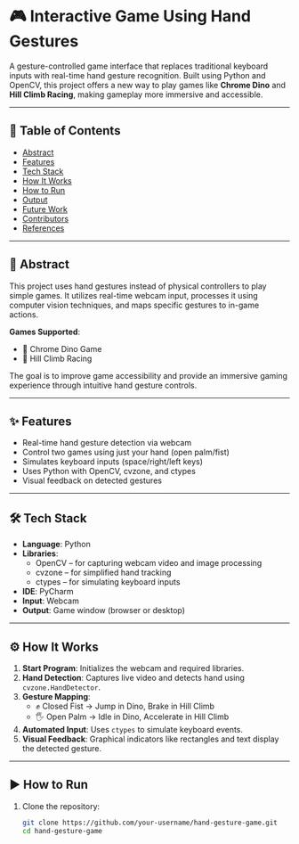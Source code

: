 # 🎮 Interactive Game Using Hand Gestures

A gesture-controlled game interface that replaces traditional keyboard inputs with real-time hand gesture recognition. Built using Python and OpenCV, this project offers a new way to play games like **Chrome Dino** and **Hill Climb Racing**, making gameplay more immersive and accessible.

---

## 📌 Table of Contents

- [Abstract](#abstract)
- [Features](#features)
- [Tech Stack](#tech-stack)
- [How It Works](#how-it-works)
- [How to Run](#how-to-run)
- [Output](#output)
- [Future Work](#future-work)
- [Contributors](#contributors)
- [References](#references)

---

## 📄 Abstract

This project uses hand gestures instead of physical controllers to play simple games. It utilizes real-time webcam input, processes it using computer vision techniques, and maps specific gestures to in-game actions.

**Games Supported**:
- 🦖 Chrome Dino Game  
- 🚗 Hill Climb Racing

The goal is to improve game accessibility and provide an immersive gaming experience through intuitive hand gesture controls.

---

## ✨ Features

- Real-time hand gesture detection via webcam
- Control two games using just your hand (open palm/fist)
- Simulates keyboard inputs (space/right/left keys)
- Uses Python with OpenCV, cvzone, and ctypes
- Visual feedback on detected gestures

---

## 🛠 Tech Stack

- **Language**: Python
- **Libraries**:
  - OpenCV – for capturing webcam video and image processing
  - cvzone – for simplified hand tracking
  - ctypes – for simulating keyboard inputs
- **IDE**: PyCharm
- **Input**: Webcam
- **Output**: Game window (browser or desktop)

---

## ⚙️ How It Works

1. **Start Program**: Initializes the webcam and required libraries.
2. **Hand Detection**: Captures live video and detects hand using `cvzone.HandDetector`.
3. **Gesture Mapping**:
   - ✊ Closed Fist → Jump in Dino, Brake in Hill Climb
   - 🖐️ Open Palm → Idle in Dino, Accelerate in Hill Climb
4. **Automated Input**: Uses `ctypes` to simulate keyboard events.
5. **Visual Feedback**: Graphical indicators like rectangles and text display the detected gesture.

---

## ▶️ How to Run

1. Clone the repository:
   ```bash
   git clone https://github.com/your-username/hand-gesture-game.git
   cd hand-gesture-game
